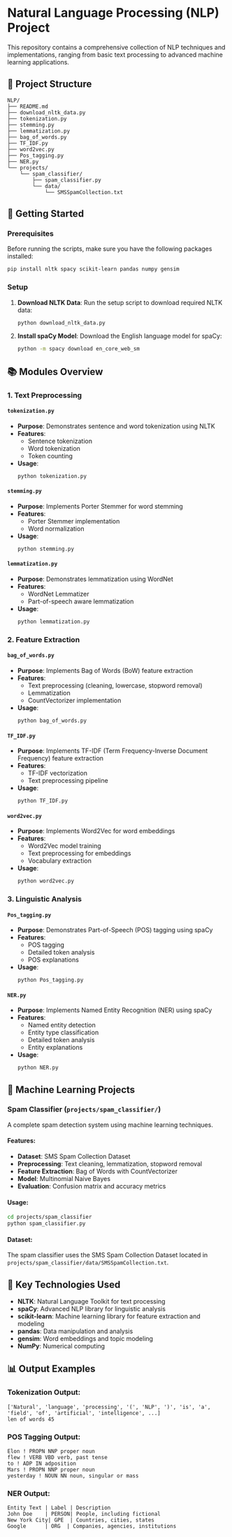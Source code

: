 # Natural Language Processing (NLP) Project

This repository contains a comprehensive collection of NLP techniques and implementations, ranging from basic text processing to advanced machine learning applications.

## 📁 Project Structure

```
NLP/
├── README.md
├── download_nltk_data.py
├── tokenization.py
├── stemming.py
├── lemmatization.py
├── bag_of_words.py
├── TF_IDF.py
├── word2vec.py
├── Pos_tagging.py
├── NER.py
└── projects/
    └── spam_classifier/
        ├── spam_classifier.py
        └── data/
            └── SMSSpamCollection.txt
```

## 🚀 Getting Started

### Prerequisites

Before running the scripts, make sure you have the following packages installed:

```bash
pip install nltk spacy scikit-learn pandas numpy gensim
```

### Setup

1. **Download NLTK Data**: Run the setup script to download required NLTK data:
   ```bash
   python download_nltk_data.py
   ```

2. **Install spaCy Model**: Download the English language model for spaCy:
   ```bash
   python -m spacy download en_core_web_sm
   ```

## 📚 Modules Overview

### 1. Text Preprocessing

#### `tokenization.py`
- **Purpose**: Demonstrates sentence and word tokenization using NLTK
- **Features**: 
  - Sentence tokenization
  - Word tokenization
  - Token counting
- **Usage**: 
  ```bash
  python tokenization.py
  ```

#### `stemming.py`
- **Purpose**: Implements Porter Stemmer for word stemming
- **Features**:
  - Porter Stemmer implementation
  - Word normalization
- **Usage**:
  ```bash
  python stemming.py
  ```

#### `lemmatization.py`
- **Purpose**: Demonstrates lemmatization using WordNet
- **Features**:
  - WordNet Lemmatizer
  - Part-of-speech aware lemmatization
- **Usage**:
  ```bash
  python lemmatization.py
  ```

### 2. Feature Extraction

#### `bag_of_words.py`
- **Purpose**: Implements Bag of Words (BoW) feature extraction
- **Features**:
  - Text preprocessing (cleaning, lowercase, stopword removal)
  - Lemmatization
  - CountVectorizer implementation
- **Usage**:
  ```bash
  python bag_of_words.py
  ```

#### `TF_IDF.py`
- **Purpose**: Implements TF-IDF (Term Frequency-Inverse Document Frequency) feature extraction
- **Features**:
  - TF-IDF vectorization
  - Text preprocessing pipeline
- **Usage**:
  ```bash
  python TF_IDF.py
  ```

#### `word2vec.py`
- **Purpose**: Implements Word2Vec for word embeddings
- **Features**:
  - Word2Vec model training
  - Text preprocessing for embeddings
  - Vocabulary extraction
- **Usage**:
  ```bash
  python word2vec.py
  ```

### 3. Linguistic Analysis

#### `Pos_tagging.py`
- **Purpose**: Demonstrates Part-of-Speech (POS) tagging using spaCy
- **Features**:
  - POS tagging
  - Detailed token analysis
  - POS explanations
- **Usage**:
  ```bash
  python Pos_tagging.py
  ```

#### `NER.py`
- **Purpose**: Implements Named Entity Recognition (NER) using spaCy
- **Features**:
  - Named entity detection
  - Entity type classification
  - Detailed token analysis
  - Entity explanations
- **Usage**:
  ```bash
  python NER.py
  ```

## 🤖 Machine Learning Projects

### Spam Classifier (`projects/spam_classifier/`)

A complete spam detection system using machine learning techniques.

#### Features:
- **Dataset**: SMS Spam Collection Dataset
- **Preprocessing**: Text cleaning, lemmatization, stopword removal
- **Feature Extraction**: Bag of Words with CountVectorizer
- **Model**: Multinomial Naive Bayes
- **Evaluation**: Confusion matrix and accuracy metrics

#### Usage:
```bash
cd projects/spam_classifier
python spam_classifier.py
```

#### Dataset:
The spam classifier uses the SMS Spam Collection Dataset located in `projects/spam_classifier/data/SMSSpamCollection.txt`.

## 🔧 Key Technologies Used

- **NLTK**: Natural Language Toolkit for text processing
- **spaCy**: Advanced NLP library for linguistic analysis
- **scikit-learn**: Machine learning library for feature extraction and modeling
- **pandas**: Data manipulation and analysis
- **gensim**: Word embeddings and topic modeling
- **NumPy**: Numerical computing

## 📊 Output Examples

### Tokenization Output:
```
['Natural', 'language', 'processing', '(', 'NLP', ')', 'is', 'a', 'field', 'of', 'artificial', 'intelligence', ...]
len of words 45
```

### POS Tagging Output:
```
Elon ! PROPN NNP proper noun
flew ! VERB VBD verb, past tense
to ! ADP IN adposition
Mars ! PROPN NNP proper noun
yesterday ! NOUN NN noun, singular or mass
```

### NER Output:
```
Entity Text | Label | Description
John Doe    | PERSON| People, including fictional
New York City| GPE  | Countries, cities, states
Google      | ORG  | Companies, agencies, institutions
```

